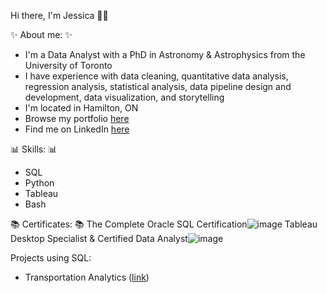 Hi there, I'm Jessica 👋🏻

✨ About me: ✨
- I'm a Data Analyst with a PhD in Astronomy & Astrophysics from the University of Toronto
- I have experience with data cleaning, quantitative data analysis, regression analysis, statistical analysis, data pipeline design and development, data visualization, and storytelling
- I'm located in Hamilton, ON
- Browse my portfolio [here](https://astrosica.github.io/index.html)
- Find me on LinkedIn [here](https://www.linkedin.com/in/astrosica/)

📊 Skills: 📊
- SQL
- Python
- Tableau
- Bash
<!-- - Excel -->

📚 Certificates: 📚
The Complete Oracle SQL Certification![image](https://github.com/astrosica/astrosica/assets/23153120/73876bc1-6200-428a-984e-76a408689a84)
Tableau Desktop Specialist & Certified Data Analyst![image](https://github.com/astrosica/astrosica/assets/23153120/4230bac5-3882-4ab3-b246-bad8c8549e96)

Projects using SQL:
- Transportation Analytics ([link](https://astrosica.github.io/transportation-analytics.html))

<!-- Projects using Tableau: -->

<!-- Projects using Excel: -->



